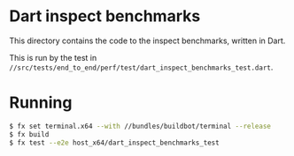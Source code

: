 # Dart inspect benchmarks

This directory contains the code to the inspect benchmarks, written
in Dart.

This is run by the test in
`//src/tests/end_to_end/perf/test/dart_inspect_benchmarks_test.dart`.

# Running

```bash
$ fx set terminal.x64 --with //bundles/buildbot/terminal --release
$ fx build
$ fx test --e2e host_x64/dart_inspect_benchmarks_test
```
